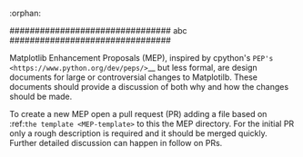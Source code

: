 :orphan:


################################
abc
################################

Matplotlib Enhancement Proposals (MEP), inspired by cpython's `PEP's
<https://www.python.org/dev/peps/>`__ but less formal, are design
documents for large or controversial changes to Matplotilb.  These
documents should provide a discussion of both why and how the changes
should be made.

To create a new MEP open a pull request (PR) adding a file based on
:ref:`the template <MEP-template>` to this the MEP directory.  For the
initial PR only a rough description is required and it should be
merged quickly.  Further detailed discussion can happen in follow on
PRs.
